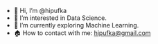 - 👋 Hi, I’m @hipufka
- 👀 I’m interested in Data Science.
- 🌱 I’m currently exploring Machine Learning.
- 🏠 How to contact with me: hipufka@gmail.com

<!---
hipufka/hipufka is a ✨ special ✨ repository because its `README.md` (this file) appears on your GitHub profile.
You can click the Preview link to take a look at your changes.
--->
